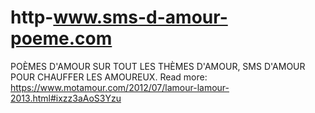 # http-www.sms-d-amour-poeme.com
POÈMES D'AMOUR SUR TOUT LES THÈMES D'AMOUR, SMS D'AMOUR POUR CHAUFFER LES AMOUREUX.    Read more: https://www.motamour.com/2012/07/lamour-lamour-2013.html#ixzz3aAoS3Yzu

